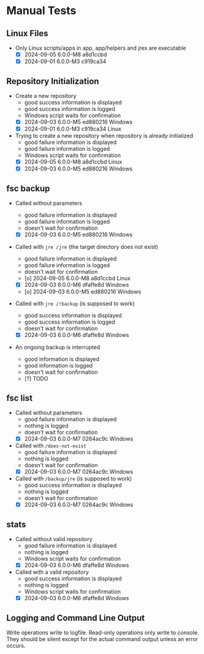 # Manual Tests

## Linux Files

- Only Linux scripts/apps in app, app/helpers and jrex are executable
  - [x] 2024-09-05 6.0.0-M8 a8d1ccbd
  - [x] 2024-09-01 6.0.0-M3 c919ca34

## Repository Initialization

- Create a new repository
  - good success information is displayed
  - good success information is logged
  - Windows script waits for confirmation
  - [x] 2024-09-03 6.0.0-M5 ed880216 Windows
  - [x] 2024-09-01 6.0.0-M3 c919ca34 Linux
- Trying to create a new repository when repository is already initialized
  - good failure information is displayed
  - good failure information is logged
  - Windows script waits for confirmation
  - [x] 2024-09-05 6.0.0-M8 a8d1ccbd Linux
  - [x] 2024-09-03 6.0.0-M5 ed880216 Windows

## fsc backup

- Called without parameters
  - good failure information is displayed
  - good failure information is logged
  - doesn't wait for confirmation
  - [x] 2024-09-03 6.0.0-M5 ed880216 Windows

- Called with `jre /jre` (the target directory does not exist)
  - good failure information is displayed
  - good failure information is logged
  - doesn't wait for confirmation
  - [o] 2024-09-05 6.0.0-M8 a8d1ccbd Linux
  - [x] 2024-09-03 6.0.0-M6 dfaffe8d Windows
  - [o] 2024-09-03 6.0.0-M5 ed880216 Windows

- Called with `jre /!backup` (is supposed to work)
  - good success information is displayed
  - good success information is logged
  - doesn't wait for confirmation
  - [x] 2024-09-03 6.0.0-M6 dfaffe8d Windows

- An ongoing backup is interrupted
  - good information is displayed
  - good information is logged
  - doesn't wait for confirmation
  - [?] TODO

## fsc list

- Called without parameters
  - good failure information is displayed
  - nothing is logged
  - doesn't wait for confirmation
  - [x] 2024-09-03 6.0.0-M7 0264ac9c Windows

- Called with `/does-not-exist`
  - good failure information is displayed
  - nothing is logged
  - doesn't wait for confirmation
  - [x] 2024-09-03 6.0.0-M7 0264ac9c Windows

- Called with `/backup/jre` (is supposed to work)
  - good success information is displayed
  - nothing is logged
  - doesn't wait for confirmation
  - [x] 2024-09-03 6.0.0-M7 0264ac9c Windows

## stats

- Called without valid repository
  - good failure information is displayed
  - nothing is logged
  - Windows script waits for confirmation
  - [x] 2024-09-03 6.0.0-M6 dfaffe8d Windows

- Called with a valid repository
  - good success information is displayed
  - nothing is logged
  - Windows script waits for confirmation
  - [x] 2024-09-03 6.0.0-M6 dfaffe8d Windows

## Logging and Command Line Output

Write operations write to logfile. Read-only operations only write to console. They should be silent except for the actual command output unless an error occurs.
